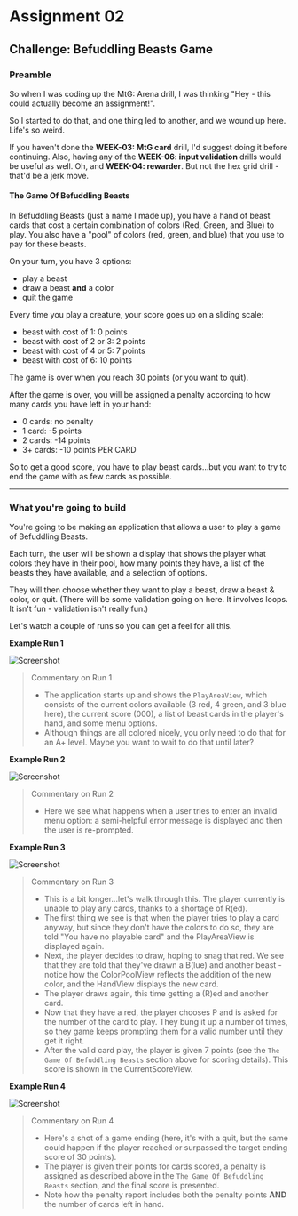 # Assignment 02

## Challenge: Befuddling Beasts Game

### Preamble

So when I was coding up the MtG: Arena drill, I was thinking "Hey - this could actually become an assignment!".

So I started to do that, and one thing led to another, and we wound up here. Life's so weird.

If you haven't done the **WEEK-03: MtG card** drill, I'd suggest doing it before continuing. Also, having any of the **WEEK-06: input validation** drills would be useful as well. Oh, and **WEEK-04: rewarder**. But not the hex grid drill - that'd be a jerk move.

#### The Game Of Befuddling Beasts

In Befuddling Beasts (just a name I made up), you have a hand of beast cards that cost a certain combination of colors (Red, Green, and Blue) to play. You also have a "pool" of colors (red, green, and blue) that you use to pay for these beasts.

On your turn, you have 3 options:

- play a beast
- draw a beast **and** a color
- quit the game

Every time you play a creature, your score goes up on a sliding scale:

- beast with cost of 1: 0 points
- beast with cost of 2 or 3: 2 points
- beast with cost of 4 or 5: 7 points
- beast with cost of 6: 10 points

The game is over when you reach 30 points (or you want to quit).

After the game is over, you will be assigned a penalty according to how many cards you have left in your hand:

- 0 cards: no penalty
- 1 card: -5 points
- 2 cards: -14 points
- 3+ cards: -10 points PER CARD

So to get a good score, you have to play beast cards...but you want to try to end the game with as few cards as possible.

---

### What you're going to build

You're going to be making an application that allows a user to play a game of Befuddling Beasts.

Each turn, the user will be shown a display that shows the player what colors they have in their pool, how many points they have, a list of the beasts they have available, and a selection of options.

They will then choose whether they want to play a beast, draw a beast & color, or quit. (There will be some validation going on here. It involves loops. It isn't fun - validation isn't really fun.)

Let's watch a couple of runs so you can get a feel for all this.

**Example Run 1**

![Screenshot](images/capture-01.png)

> Commentary on Run 1
>
> - The application starts up and shows the `PlayAreaView`, which consists of the current colors available (3 red, 4 green, and 3 blue here), the current score (000), a list of beast cards in the player's hand, and some menu options.
> - Although things are all colored nicely, you only need to do that for an A+ level. Maybe you want to wait to do that until later?

**Example Run 2**

![Screenshot](images/capture-02.PNG)

> Commentary on Run 2
>
> - Here we see what happens when a user tries to enter an invalid menu option: a semi-helpful error message is displayed and then the user is re-prompted.

**Example Run 3**

![Screenshot](images/capture-03.PNG)

> Commentary on Run 3
>
> - This is a bit longer...let's walk through this. The player currently is unable to play any cards, thanks to a shortage of R(ed).
> - The first thing we see is that when the player tries to play a card anyway, but since they don't have the colors to do so, they are told "You have no playable card" and the PlayAreaView is displayed again.
> - Next, the player decides to draw, hoping to snag that red. We see that they are told that they've drawn a B(lue) and another beast - notice how the ColorPoolView reflects the addition of the new color, and the HandView displays the new card.
> - The player draws again, this time getting a (R)ed and another card.
> - Now that they have a red, the player chooses P and is asked for the number of the card to play. They bung it up a number of times, so they game keeps prompting them for a valid number until they get it right.
> - After the valid card play, the player is given 7 points (see the `The Game Of Befuddling Beasts` section above for scoring details). This score is shown in the CurrentScoreView.

**Example Run 4**

![Screenshot](images/capture-04.PNG)

> Commentary on Run 4
>
> - Here's a shot of a game ending (here, it's with a quit, but the same could happen if the player reached or surpassed the target ending score of 30 points).
> - The player is given their points for cards scored, a penalty is assigned as described above in the `The Game Of Befuddling Beasts` section, and the final score is presented.
> - Note how the penalty report includes both the penalty points **AND** the number of cards left in hand.
